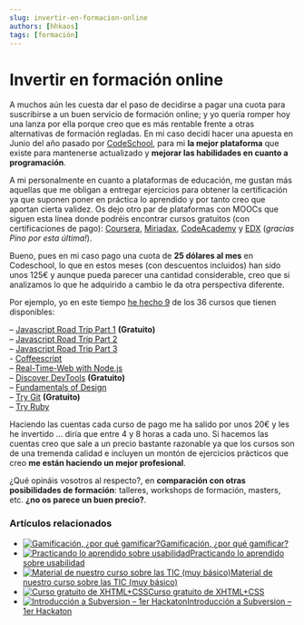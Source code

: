 ```yaml
---
slug: invertir-en-formacion-online
authors: [hhkaos]
tags: [formación]
---
```


# Invertir en formación online

A muchos aún les cuesta dar el paso de decidirse a pagar una cuota para suscribirse a un buen servicio de formación online; y yo quería romper hoy una lanza por ella porque creo que es más rentable frente a otras alternativas de formación regladas. En mi caso decidí hacer una apuesta en Junio del año pasado por [CodeSchool](https://web.archive.org/web/20160531110822/http://www.codeschool.com/), para mi **la mejor plataforma** que existe para mantenerse actualizado y **mejorar las habilidades en cuanto a programación**.

A mi personalmente en cuanto a plataformas de educación, me gustan más aquellas que me obligan a entregar ejercicios para obtener la certificación ya que suponen poner en práctica lo aprendido y por tanto creo que aportan cierta validez. Os dejo otro par de plataformas con MOOCs que siguen esta línea donde podréis encontrar cursos gratuitos (con certificaciones de pago): [Coursera](https://web.archive.org/web/20160531110822/http://coursera.org/), [Miriadax](https://web.archive.org/web/20160531110822/http://miriadax.net/), [CodeAcademy](https://web.archive.org/web/20160531110822/http://www.codecademy.com/) y [EDX](https://web.archive.org/web/20160531110822/https://www.edx.org/) (_gracias Pino por esta última!_).

Bueno, pues en mi caso pago una cuota de **25 dólares al mes** en Codeschool, lo que en estos meses (con descuentos incluidos) han sido unos 125€ y aunque pueda parecer una cantidad considerable, creo que si analizamos lo que he adquirido a cambio le da otra perspectiva diferente.

Por ejemplo, yo en este tiempo [he hecho 9](https://web.archive.org/web/20160531110822/https://www.codeschool.com/users/227734) de los 36 cursos que tienen disponibles:

– [Javascript Road Trip Part 1](https://web.archive.org/web/20160531110822/https://www.codeschool.com/courses/javascript-road-trip-part-1) **(Gratuito)**  
– [Javascript Road Trip Part 2](https://web.archive.org/web/20160531110822/https://www.codeschool.com/courses/javascript-road-trip-part-2)  
– [Javascript Road Trip Part 3  
](https://web.archive.org/web/20160531110822/https://www.codeschool.com/courses/javascript-road-trip-part-3)- [Coffeescript](https://web.archive.org/web/20160531110822/https://www.codeschool.com/courses/coffeescript)  
– [Real-Time-Web with Node.js](https://web.archive.org/web/20160531110822/https://www.codeschool.com/courses/real-time-web-with-nodejs)  
– [Discover DevTools](https://web.archive.org/web/20160531110822/https://www.codeschool.com/courses/discover-devtools) **(Gratuito)**  
– [Fundamentals of Design](https://web.archive.org/web/20160531110822/https://www.codeschool.com/courses/fundamentals-of-design)  
– [Try Git](https://web.archive.org/web/20160531110822/https://www.codeschool.com/courses/try-git) **(Gratuito)**  
– [Try Ruby](https://web.archive.org/web/20160531110822/https://www.codeschool.com/courses/try-ruby)

Haciendo las cuentas cada curso de pago me ha salido por unos 20€ y les he invertido … diría que entre 4 y 8 horas a cada uno. Si hacemos las cuentas creo que sale a un precio bastante razonable ya que los cursos son de una tremenda calidad e incluyen un montón de ejercicios prácticos que creo **me están haciendo un mejor profesional**.

¿Qué opináis vosotros al respecto?, en **comparación con otras posibilidades de formación**: talleres, workshops de formación, masters, etc. **¿no os parece un buen precio?**.

### Artículos relacionados

-   [![Gamificación, ¿por qué gamificar?](https://web.archive.org/web/20160531110822im_/http://www.rauljimenez.info/blog/wp-content/uploads/2013/04/gamification_wordle1-150x150.jpg)](https://web.archive.org/web/20160531110822/http://www.rauljimenez.info/blog/2013/04/14/gamificacion-por-que-gamificar/)[Gamificación, ¿por qué gamificar?](https://web.archive.org/web/20160531110822/http://www.rauljimenez.info/blog/2013/04/14/gamificacion-por-que-gamificar/)
-   [![Practicando lo aprendido sobre usabilidad](https://web.archive.org/web/20160531110822im_/http://www.rauljimenez.info/blog/wp-content/uploads/2010/08/Inicio-150x150.png)](https://web.archive.org/web/20160531110822/http://www.rauljimenez.info/blog/2010/08/15/practicando-lo-aprendido-sobre-usabilidad/)[Practicando lo aprendido sobre usabilidad](https://web.archive.org/web/20160531110822/http://www.rauljimenez.info/blog/2010/08/15/practicando-lo-aprendido-sobre-usabilidad/)
-   [![Material de nuestro curso sobre las TIC (muy básico)](https://web.archive.org/web/20160531110822im_/http://www.rauljimenez.info/blog/wp-content/uploads/2010/03/internet-products-150x150.jpg)](https://web.archive.org/web/20160531110822/http://www.rauljimenez.info/blog/2010/03/19/material-de-nuestro-curso-sobre-las-tic-muy-basico/)[Material de nuestro curso sobre las TIC (muy básico)](https://web.archive.org/web/20160531110822/http://www.rauljimenez.info/blog/2010/03/19/material-de-nuestro-curso-sobre-las-tic-muy-basico/)
-   [![Curso gratuito de XHTML+CSS](https://web.archive.org/web/20160531110822im_/http://www.rauljimenez.info/blog/wp-content/uploads/2009/04/plan-actividades-150x150.jpg)](https://web.archive.org/web/20160531110822/http://www.rauljimenez.info/blog/2009/04/16/curso-gratuito-de-xhtmlcss/)[Curso gratuito de XHTML+CSS](https://web.archive.org/web/20160531110822/http://www.rauljimenez.info/blog/2009/04/16/curso-gratuito-de-xhtmlcss/)
-   [![Introducción a Subversion – 1er Hackaton](https://web.archive.org/web/20160531110822im_/http://www.rauljimenez.info/blog/wp-content/uploads/2010/03/5613614859_cd5ddd1ba9-150x150.jpg)](https://web.archive.org/web/20160531110822/http://www.rauljimenez.info/blog/2010/03/05/introduccion-a-subversion-1er-hackaton/)[Introducción a Subversion – 1er Hackaton](https://web.archive.org/web/20160531110822/http://www.rauljimenez.info/blog/2010/03/05/introduccion-a-subversion-1er-hackaton/)